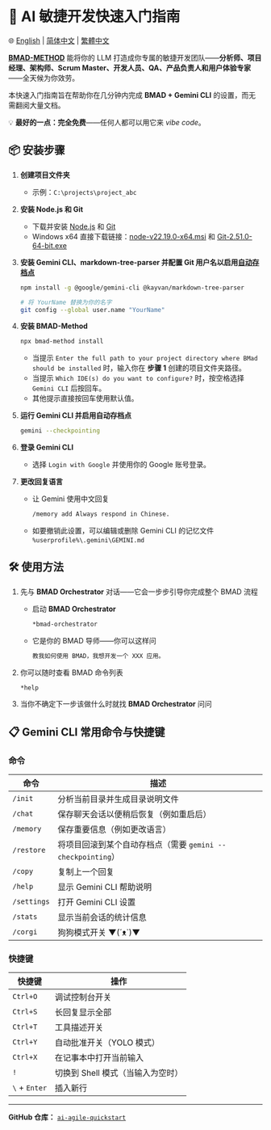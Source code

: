 # 🚀 AI 敏捷开发快速入门指南

🌐 [English](README.md) | [简体中文](README.zh-CN.md) | [繁體中文](README.zh-TW.md)

**[BMAD-METHOD](https://github.com/bmad-code-org/BMAD-METHOD)** 能将你的 LLM 打造成你专属的敏捷开发团队——**分析师、项目经理、架构师、Scrum Master、开发人员、QA、产品负责人和用户体验专家**——全天候为你效劳。

本快速入门指南旨在帮助你在几分钟内完成 **BMAD + Gemini CLI** 的设置，而无需翻阅大量文档。

💡 **最好的一点：完全免费**——任何人都可以用它来 *vibe code*。

## 📦 安装步骤

1. **创建项目文件夹**  
   - 示例：`C:\projects\project_abc`

2. **安装 Node.js 和 Git**  
   - 下载并安装 [Node.js](https://nodejs.org/) 和 [Git](https://git-scm.com/)
   - Windows x64 直接下载链接：[node-v22.19.0-x64.msi](https://nodejs.org/dist/v22.19.0/node-v22.19.0-x64.msi) 和 [Git-2.51.0-64-bit.exe](https://github.com/git-for-windows/git/releases/download/v2.51.0.windows.1/Git-2.51.0-64-bit.exe)

3. **安装 Gemini CLI、markdown-tree-parser 并配置 Git 用户名以启用[自动存档点](#命令)**  
   ```bash
   npm install -g @google/gemini-cli @kayvan/markdown-tree-parser
   
   # 将 YourName 替换为你的名字
   git config --global user.name "YourName"
   ```

4. **安装 BMAD-Method**  
   ```bash
   npx bmad-method install
   ```
   - 当提示 `Enter the full path to your project directory where BMad should be installed` 时，输入你在 **步骤 1** 创建的项目文件夹路径。
   - 当提示 `Which IDE(s) do you want to configure?` 时，按空格选择 `Gemini CLI` 后按回车。
   - 其他提示直接按回车使用默认值。

5. **运行 Gemini CLI 并启用自动存档点**  
   ```bash
   gemini --checkpointing
   ```

6. **登录 Gemini CLI**  
   - 选择 `Login with Google` 并使用你的 Google 账号登录。

7. **更改回复语言**  
   - 让 Gemini 使用中文回复
      ```bash
      /memory add Always respond in Chinese.
      ```
   - 如要撤销此设置，可以编辑或删除 Gemini CLI 的记忆文件 `%userprofile%\.gemini\GEMINI.md`

## 🛠 使用方法

1. 先与 **BMAD Orchestrator** 对话——它会一步步引导你完成整个 BMAD 流程  
   - 启动 **BMAD Orchestrator**
      ```bash
      *bmad-orchestrator
      ```

   - 它是你的 BMAD 导师——你可以这样问  
      ```bash
      教我如何使用 BMAD，我想开发一个 XXX 应用。
      ```

2. 你可以随时查看 BMAD 命令列表  
   ```bash
   *help
   ```

3. 当你不确定下一步该做什么时就找 **BMAD Orchestrator** 问问

## 📋 Gemini CLI 常用命令与快捷键

### **命令**
| 命令 | 描述 |
|------|------|
| `/init` | 分析当前目录并生成目录说明文件 |
| `/chat` | 保存聊天会话以便稍后恢复（例如重启后） |
| `/memory` | 保存重要信息（例如更改语言） |
| `/restore` | 将项目回滚到某个自动存档点（需要 `gemini --checkpointing`） |
| `/copy` | 复制上一个回复 |
| `/help` | 显示 Gemini CLI 帮助说明 |
| `/settings` | 打开 Gemini CLI 设置 |
| `/stats` | 显示当前会话的统计信息 |
| `/corgi` | 狗狗模式开关 ▼(´ᴥ`)▼ |

### **快捷键**
| 快捷键 | 操作 |
|--------|------|
| `Ctrl+O` | 调试控制台开关 |
| `Ctrl+S` | 长回复显示全部 |
| `Ctrl+T` | 工具描述开关 |
| `Ctrl+Y` | 自动批准开关（YOLO 模式） |
| `Ctrl+X` | 在记事本中打开当前输入 |
| `!` | 切换到 Shell 模式（当输入为空时） |
| `\` + `Enter` | 插入新行 |

---

**GitHub 仓库：** [`ai-agile-quickstart`](https://github.com/TheJYU/ai-agile-quickstart)  
